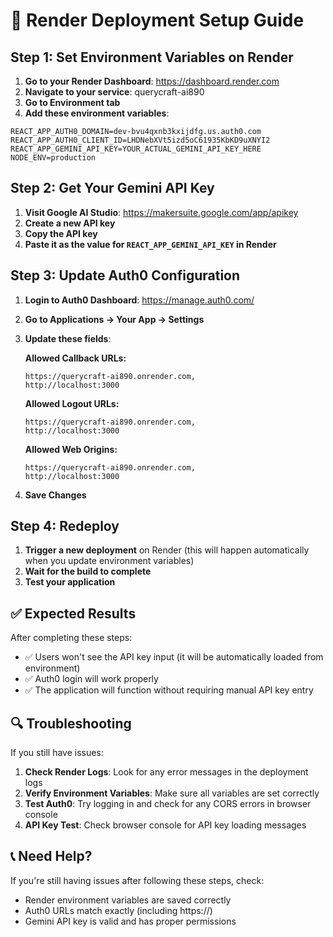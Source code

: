 # 🚀 Render Deployment Setup Guide

## Step 1: Set Environment Variables on Render

1. **Go to your Render Dashboard**: https://dashboard.render.com
2. **Navigate to your service**: querycraft-ai890
3. **Go to Environment tab**
4. **Add these environment variables**:

```
REACT_APP_AUTH0_DOMAIN=dev-bvu4qxnb3kxijdfg.us.auth0.com
REACT_APP_AUTH0_CLIENT_ID=LHDNebXVt5izd5oC61935KbKD9uXNYI2
REACT_APP_GEMINI_API_KEY=YOUR_ACTUAL_GEMINI_API_KEY_HERE
NODE_ENV=production
```

## Step 2: Get Your Gemini API Key

1. **Visit Google AI Studio**: https://makersuite.google.com/app/apikey
2. **Create a new API key**
3. **Copy the API key**
4. **Paste it as the value for `REACT_APP_GEMINI_API_KEY` in Render**

## Step 3: Update Auth0 Configuration

1. **Login to Auth0 Dashboard**: https://manage.auth0.com/
2. **Go to Applications → Your App → Settings**
3. **Update these fields**:

   **Allowed Callback URLs:**
   ```
   https://querycraft-ai890.onrender.com,
   http://localhost:3000
   ```

   **Allowed Logout URLs:**
   ```
   https://querycraft-ai890.onrender.com,
   http://localhost:3000
   ```

   **Allowed Web Origins:**
   ```
   https://querycraft-ai890.onrender.com,
   http://localhost:3000
   ```

4. **Save Changes**

## Step 4: Redeploy

1. **Trigger a new deployment** on Render (this will happen automatically when you update environment variables)
2. **Wait for the build to complete**
3. **Test your application**

## ✅ Expected Results

After completing these steps:
- ✅ Users won't see the API key input (it will be automatically loaded from environment)
- ✅ Auth0 login will work properly
- ✅ The application will function without requiring manual API key entry

## 🔍 Troubleshooting

If you still have issues:

1. **Check Render Logs**: Look for any error messages in the deployment logs
2. **Verify Environment Variables**: Make sure all variables are set correctly
3. **Test Auth0**: Try logging in and check for any CORS errors in browser console
4. **API Key Test**: Check browser console for API key loading messages

## 📞 Need Help?

If you're still having issues after following these steps, check:
- Render environment variables are saved correctly
- Auth0 URLs match exactly (including https://)
- Gemini API key is valid and has proper permissions